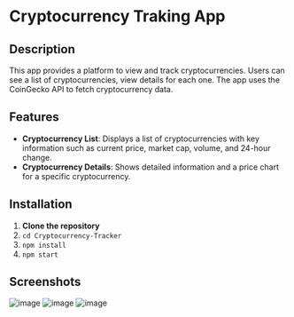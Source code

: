 # Cryptocurrency Traking App

## Description

This app provides a platform to view and track cryptocurrencies.
Users can see a list of cryptocurrencies, view details for each one.
The app uses the CoinGecko API to fetch cryptocurrency data.

## Features

- **Cryptocurrency List**: Displays a list of cryptocurrencies with key information such as current price, market cap, volume, and 24-hour change.
- **Cryptocurrency Details**: Shows detailed information and a price chart for a specific cryptocurrency.

## Installation

1. **Clone the repository**
2. `cd Cryptocurrency-Tracker`
3. `npm install`
4. `npm start`

## Screenshots

![image](https://github.com/user-attachments/assets/759c5905-5fee-49db-95dc-f4d409976504)
![image](https://github.com/user-attachments/assets/c9ee91d5-1743-4289-acc9-ac8615cd4e14)
![image](https://github.com/user-attachments/assets/afd651cb-a637-45b1-a898-57746365b031)
